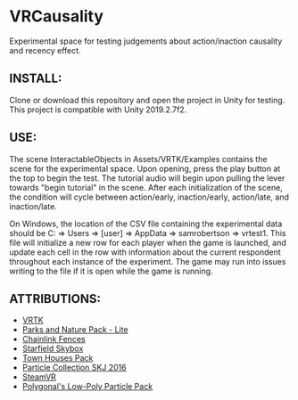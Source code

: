 # VRCausality
Experimental space for testing judgements about action/inaction causality and recency effect.


## INSTALL:
Clone or download this repository and open the project in Unity for testing. This project is compatible with Unity 2019.2.7f2.

## USE:
The scene InteractableObjects in Assets/VRTK/Examples contains the scene for the experimental space. Upon opening, press the play button at the top to begin the test.
The tutorial audio will begin upon pulling the lever towards "begin tutorial" in the scene. After each initialization of the scene, the condition will cycle between action/early, inaction/early, action/late, and inaction/late.

On Windows, the location of the CSV file containing the experimental data should be C: => Users => [user] => AppData => samrobertson => vrtest1. This file will initialize a new row for each player when the game is launched, and update each cell in the row with information about the current respondent throughout each instance of the experiment. The game may run into issues writing to the file if it is open while the game is running.

## ATTRIBUTIONS:

* [VRTK](http://vrtk.io)
* [Parks and Nature Pack - Lite](https://assetstore.unity.com/packages/3d/props/parks-and-nature-pack-lite-77362)
* [Chainlink Fences](https://assetstore.unity.com/packages/3d/chainlink-fences-73107)
* [Starfield Skybox](https://assetstore.unity.com/packages/2d/textures-materials/sky/starfield-skybox-92717)
* [Town Houses Pack](https://assetstore.unity.com/packages/3d/environments/urban/town-houses-pack-42717)
* [Particle Collection SKJ 2016](https://assetstore.unity.com/packages/vfx/particles/particle-collection-skj-2016-free-samples-72399_)
* [SteamVR](https://assetstore.unity.com/packages/tools/integration/steamvr-plugin-32647)
* [Polygonal's Low-Poly Particle Pack](https://assetstore.unity.com/packages/vfx/particles/polygonal-s-low-poly-particle-pack-118355)
